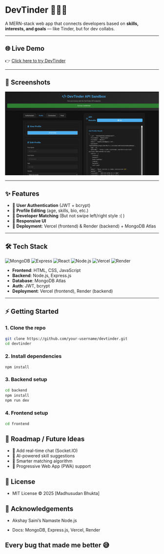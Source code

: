# DevTinder 👨‍💻🔥

A MERN-stack web app that connects developers based on **skills, interests, and goals** — like Tinder, but for dev collabs.

---

## 🌐 Live Demo
👉 [Click here to try DevTinder](https://dev-tinder-web-app-six.vercel.app)

---

## 📸 Screenshots
![Tinder UI](./screenshots/frontend.png)

---

## ✨ Features
- 🔐 **User Authentication** (JWT + bcrypt)
- 📝 **Profile Editing** (age, skills, bio, etc.)
- 🔎 **Developer Matching** (But not swipe left/right style :( )
- 📱 **Responsive UI**
- 🚀 **Deployment**: Vercel (frontend) & Render (backend) + MongoDB Atlas

---

## 🛠 Tech Stack
![MongoDB](https://img.shields.io/badge/MongoDB-%234ea94b.svg?style=for-the-badge&logo=mongodb&logoColor=white)
![Express](https://img.shields.io/badge/Express.js-%23404d59.svg?style=for-the-badge&logo=express&logoColor=%2361DAFB)
![React](https://img.shields.io/badge/React-%2320232a.svg?style=for-the-badge&logo=react&logoColor=%2361DAFB)
![Node.js](https://img.shields.io/badge/Node.js-43853D?style=for-the-badge&logo=node.js&logoColor=white)
![Vercel](https://img.shields.io/badge/Vercel-000000?style=for-the-badge&logo=vercel&logoColor=white)
![Render](https://img.shields.io/badge/Render-46E3B7?style=for-the-badge&logo=render&logoColor=white)

- **Frontend**: HTML, CSS, JavaScript  
- **Backend**: Node.js, Express.js  
- **Database**: MongoDB Atlas  
- **Auth**: JWT, bcrypt  
- **Deployment**: Vercel (frontend), Render (backend)

---

## ⚡ Getting Started

### 1. Clone the repo
```bash
git clone https://github.com/your-username/devtinder.git
cd devtinder
```

### 2. Install dependencies
```bash
npm install
```

### 3. Backend setup
```bash
cd backend
npm install
npm run dev
```

### 4. Frontend setup
```bash
cd frontend
```

## 🚀 Roadmap / Future Ideas

- 💬 Add real-time chat (Socket.IO)
- 🤖 AI-powered skill suggestions
- 🧮 Smarter matching algorithm
- 📱 Progressive Web App (PWA) support

## 📜 License
- MIT License © 2025 [Madhusudan Bhukta]

## 🙌 Acknowledgements

- Akshay Saini’s Namaste Node.js

- Docs: MongoDB, Express.js, Vercel, Render

## Every bug that made me better 😅

